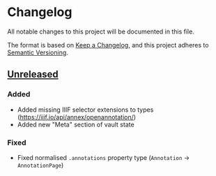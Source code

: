# Changelog
All notable changes to this project will be documented in this file.

The format is based on [Keep a Changelog](https://keepachangelog.com/en/1.0.0/),
and this project adheres to [Semantic Versioning](https://semver.org/spec/v2.0.0.html).

## [Unreleased](https://github.com/digirati-labs/hyperion/compare/v1.1.0...master)

### Added
- Added missing IIIF selector extensions to types (https://iiif.io/api/annex/openannotation/)
- Added new "Meta" section of vault state

### Fixed
- Fixed normalised `.annotations` property type (`Annotation` -> `AnnotationPage`)
